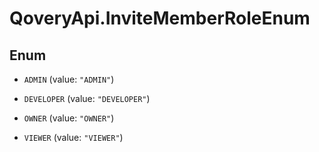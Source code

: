 # QoveryApi.InviteMemberRoleEnum

## Enum


* `ADMIN` (value: `"ADMIN"`)

* `DEVELOPER` (value: `"DEVELOPER"`)

* `OWNER` (value: `"OWNER"`)

* `VIEWER` (value: `"VIEWER"`)


